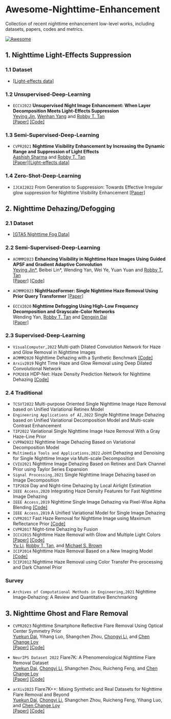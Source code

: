 # Awesome-Nighttime-Enhancement
Collection of recent nighttime enhancement low-level works, including datasets, papers, codes and metrics.

[![Awesome](https://cdn.rawgit.com/sindresorhus/awesome/d7305f38d29fed78fa85652e3a63e154dd8e8829/media/badge.svg)](https://github.com/jinyeying/Awesome-Nighttime-Enhancement)

## 1. Nighttime Light-Effects Suppression
### 1.1 Dataset
* [[Light-effects data]](https://www.dropbox.com/sh/ro8fs629ldebzc2/AAD_W78jDffsJhH-smJr0cNSa?dl=0) <br>

### 1.2 Unsupervised-Deep-Learning
* `ECCV2022`
**Unsupervised Night Image Enhancement: When Layer Decomposition Meets Light-Effects Suppression** \
[Yeying Jin](https://jinyeying.github.io/), [Wenhan Yang](https://flyywh.github.io/) and [Robby T. Tan](https://tanrobby.github.io/pub.html)\
[[Paper]](https://www.ecva.net/papers/eccv_2022/papers_ECCV/papers/136970396.pdf)
[[Code]](https://github.com/jinyeying/night-enhancement)

### 1.3 Semi-Supervised-Deep-Learning
* `CVPR2021`
**Nighttime Visibility Enhancement by Increasing the Dynamic Range and Suppression of Light Effects** \
[Aashish Sharma](https://aasharma90.github.io/) and [Robby T. Tan](https://tanrobby.github.io/pub.html) \
[[Paper]](https://openaccess.thecvf.com/content/CVPR2021/papers/Sharma_Nighttime_Visibility_Enhancement_by_Increasing_the_Dynamic_Range_and_Suppression_CVPR_2021_paper.pdf)[[Light-effects data]](https://www.dropbox.com/sh/ro8fs629ldebzc2/AAD_W78jDffsJhH-smJr0cNSa?dl=0)

### 1.4 Zero-Shot-Deep-Learning
* `IJCAI2022`
From Generation to Suppression: Towards Effective Irregular glow suppression for Nighttime Visibility Enhancement
[[Paper]]()

## 2. Nighttime Dehazing/Defogging
### 2.1 Dataset
* [[GTA5 Nighttime Fog Data]](https://www.dropbox.com/sh/gfw44ttcu5czrbg/AACr2GZWvAdwYPV0wgs7s00xa?dl=0) <br>

### 2.2 Semi-Supervised-Deep-Learning
* `ACMMM2023`
**Enhancing Visibility in Nighttime Haze Images Using Guided APSF and Gradient Adaptive Convolution** \
[Yeying Jin*](https://jinyeying.github.io/), Beibei Lin*, Wending Yan, Wei Ye, Yuan Yuan and [Robby T. Tan](https://tanrobby.github.io/pub.html) \
[[Paper]]() [[Code]](https://github.com/jinyeying/nighttime_dehaze)

* `ACMMM2023`
**NightHazeFormer: Single Nighttime Haze Removal Using Prior Query Transformer** [[Paper]](https://arxiv.org/pdf/2305.09533.pdf)

  
* `ECCV2020`
**Nighttime Defogging Using High-Low Frequency Decomposition and Grayscale-Color Networks** \
Wending Yan, [Robby T. Tan](https://tanrobby.github.io/pub.html) and [Dengxin Dai](https://vas.mpi-inf.mpg.de/) \
[[Paper]](https://www.ecva.net/papers/eccv_2020/papers_ECCV/papers/123570460.pdf)


### 2.3 Supervised-Deep-Learning
* `VisualComputer,2022`
Multi-path Dilated Convolution Network for Haze and Glow Removal in Nighttime Images
* `ACMMM2020`
Nighttime Dehazing with a Synthetic Benchmark
[[Code]](https://github.com/chaimi2013/3R)
* `Arxiv2019`
Night Time Haze and Glow Removal using Deep Dilated Convolutional Network
* `PCM2018`
HDP-Net: Haze Density Prediction Network for Nighttime Dehazing
[[Code]](https://github.com/nicholasly/HDP-Net)

### 2.4 Traditional
* `TCSVT2022`
Multi-purpose Oriented Single Nighttime Image Haze Removal based on Unified Variational Retinex Model
* `Engineering Applications of AI,2022`
Single Nighttime Image Dehazing based on Unified Variational Decomposition Model and Multi-scale Contrast Enhancement
* `TIP2022`
Variational Single Nighttime Image Haze Removal With a Gray Haze-Line Prior
* `CVPRW2022`
Nighttime Image Dehazing Based on Variational Decomposition Model
* `Multimedia Tools and Applications,2022`
Joint Dehazing and Denoising for Single Nighttime Image via Multi-scale Decomposition
* `CVIU2021`
Nighttime Image Dehazing Based on Retinex and Dark Channel Prior using Taylor Series Expansion
* `Signal Processing,2021`
Single Nighttime Image Dehazing based on Image Decomposition
* `TIP2020`
Day and Night-time Dehazing by Local Airlight Estimation
* `IEEE Access,2020`
Integrating Haze Density Features for Fast Nighttime Image Dehazing
* `IEEE Access,2019`
Nighttime Single Image Dehazing via Pixel-Wise Alpha Blending
[[Code]](https://github.com/yuteng/nighttime-dehazing)
* `IEEE Access,2019`
A Unified Variational Model for Single Image Dehazing
* `CVPR2017`
Fast Haze Removal for Nighttime Image using Maximum Reflectance Prior
[[Code]](https://github.com/chaimi2013/MRP)
* `CVPR2017`
Night-time Dehazing by Fusion
* `ICCV2015`
Nighttime Haze Removal with Glow and Multiple Light Colors 
[[Paper]](https://www.dropbox.com/s/b7l89f31erqmjr0/2015_iccv_nightdehazing.pdf?dl=0)
[[Code]](https://tanrobby.github.io/code.html)\
[Yu Li](http://yu-li.github.io/), [Robby T. Tan](https://tanrobby.github.io/pub.html), and [Michael S. Brown](https://www.eecs.yorku.ca/~mbrown/)
* `ICIP2014`
Nighttime Haze Removal Based on a New Imaging Model
[[Code]](https://github.com/chaimi2013/NighttimeDehaze)
* `ICIP2012`
Nighttime Haze Removal using Color Transfer Pre-processing and Dark Channel Prior

### Survey
* `Archives of Computational Methods in Engineering,2021`
Nighttime Image‑Dehazing: A Review and Quantitative Benchmarking

## 3. Nighttime Ghost and Flare Removal
* `CVPR2023`
Nighttime Smartphone Reflective Flare Removal Using Optical Center Symmetry Prior\
[Yuekun Dai](https://ykdai.github.io/), Yihang Luo, Shangchen Zhou, [Chongyi Li](https://li-chongyi.github.io/), and [Chen Change Loy](https://www.mmlab-ntu.com/person/ccloy/) \
[[Paper]](https://arxiv.org/abs/2303.15046)
[[Code]](https://github.com/ykdai/BracketFlare)

* `NeurIPS Dataset 2022`
Flare7K: A Phenomenological Nighttime Flare Removal Dataset\
[Yuekun Dai](https://ykdai.github.io/), [Chongyi Li](https://li-chongyi.github.io/), Shangchen Zhou, Ruicheng Feng, and [Chen Change Loy](https://www.mmlab-ntu.com/person/ccloy/) \
[[Paper]](https://arxiv.org/abs/2210.06570) [[Code]](https://github.com/ykdai/Flare7K)

* `arXiv2023`
Flare7K++: Mixing Synthetic and Real Datasets for Nighttime Flare Removal and Beyond\
[Yuekun Dai](https://ykdai.github.io/), [Chongyi Li](https://li-chongyi.github.io/), Shangchen Zhou, Ruicheng Feng, Yihang Luo, and [Chen Change Loy](https://www.mmlab-ntu.com/person/ccloy/)\
[[Paper]](https://arxiv.org/abs/2306.04236) [[Code]](https://github.com/ykdai/Flare7K)



